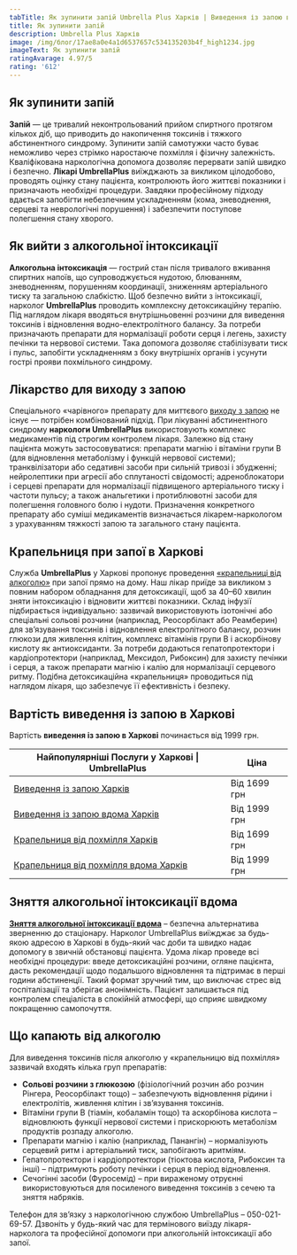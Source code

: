 ```yaml
---
tabTitle: Як зупинити запій Umbrella Plus Харків | Виведення із запою від 1999 грн
title: Як зупинити запій
description: Umbrella Plus Харків
image: /img/блог/17ae8a0e4a1d6537657c534135203b4f_high1234.jpg
imageText: Як зупинити запій
ratingAvarage: 4.97/5
rating: '612'
---
```


## Як зупинити запій

**Запій** — це тривалий неконтрольований прийом спиртного протягом кількох діб, що приводить до накопичення токсинів і тяжкого абстинентного синдрому. Зупинити запій самотужки часто буває неможливо через стрімко наростаюче похмілля і фізичну залежність. Кваліфікована наркологічна допомога дозволяє перервати запій швидко і безпечно. **Лікарі UmbrellaPlus** виїжджають за викликом цілодобово, проводять оцінку стану пацієнта, контролюють його життєві показники і призначають необхідні процедури. Завдяки професійному підходу вдається запобігти небезпечним ускладненням (кома, зневоднення, серцеві та неврологічні порушення) і забезпечити поступове полегшення стану хворого.

## Як вийти з алкогольної інтоксикації

**Алкогольна інтоксикація** — гострий стан після тривалого вживання спиртних напоїв, що супроводжується нудотою, блюванням, зневодненням, порушенням координації, зниженням артеріального тиску та загальною слабкістю. Щоб безпечно вийти з інтоксикації, нарколог **UmbrellaPlus** проводить комплексну детоксикаційну терапію. Під наглядом лікаря вводяться внутрішньовенні розчини для виведення токсинів і відновлення водно-електролітного балансу. За потреби призначають препарати для нормалізації роботи серця і легень, захисту печінки та нервової системи. Така допомога дозволяє стабілізувати тиск і пульс, запобігти ускладненням з боку внутрішніх органів і усунути гострі прояви похмільного синдрому.

## Лікарство для виходу з запою

Спеціального «чарівного» препарату для миттєвого [виходу з запою](https://umbrella-plus.com.ua/uk/kharkiv/vivod-iz-zapoia-kharkiv-ua/) не існує — потрібен комбінований підхід. При лікуванні абстинентного синдрому **наркологи UmbrellaPlus** використовують комплекс медикаментів під строгим контролем лікаря. Залежно від стану пацієнта можуть застосовуватися: препарати магнію і вітаміни групи B (для відновлення метаболізму і функцій нервової системи); транквілізатори або седативні засоби при сильній тривозі і збудженні; нейролептики при агресії або сплутаності свідомості; адреноблокатори і серцеві препарати для нормалізації підвищеного артеріального тиску і частоти пульсу; а також анальгетики і протиблювотні засоби для полегшення головного болю і нудоти. Призначення конкретного препарату або суміші медикаментів визначається лікарем-наркологом з урахуванням тяжкості запою та загального стану пацієнта.

## Крапельниця при запої в Харкові

Служба **UmbrellaPlus** у Харкові пропонує проведення [«крапельниці від алкоголю»](https://umbrella-plus.com.ua/uk/kharkiv/kapelnica_ot_alkogola_kharkiv-ua/) при запої прямо на дому. Наш лікар приїде за викликом з повним набором обладнання для детоксикації, щоб за 40–60 хвилин зняти інтоксикацію і відновити життєві показники. Склад інфузії підбирається індивідуально: зазвичай використовують ізотонічні або спеціальні сольові розчини (наприклад, Реосорбілакт або Реамберин) для зв’язування токсинів і відновлення електролітного балансу, розчин глюкози для живлення клітин, комплекс вітамінів групи B і аскорбінову кислоту як антиоксиданти. За потреби додаються гепатопротектори і кардіопротектори (наприклад, Мексидол, Рибоксин) для захисту печінки і серця, а також препарати магнію і калію для нормалізації серцевого ритму. Подібна детоксикаційна «крапельниця» проводиться під наглядом лікаря, що забезпечує її ефективність і безпеку.

## Вартість виведення із запою в Харкові

Вартість **виведення із запою в Харкові** починається від 1999 грн.

| Найпопулярніші Послуги у Харкові \| UmbrellaPlus                                                                           | Ціна         |
| -------------------------------------------------------------------------------------------------------------------------- | ------------ |
| [Виведення із запою Харків](https://umbrella-plus.com.ua/uk/kharkiv/vivod-iz-zapoia-kharkiv-ua/)                           | Від 1699 грн |
| [Виведення із запою вдома Харків](https://umbrella-plus.com.ua/uk/kharkiv/vivod-iz-zapoia-na-domy-kharkiv-ua/)             | Від 1999 грн |
| [Крапельниця від похмілля Харків](https://umbrella-plus.com.ua/uk/kharkiv/kapelnica_ot_alkogola_kharkiv-ua/)               | Від 1699 грн |
| [Крапельниця від похмілля вдома Харків](https://umbrella-plus.com.ua/uk/kharkiv/kapelnica_ot_alkogola_na_domy_kharkiv_ua/) | Від 1999 грн |

## Зняття алкогольної інтоксикації вдома

**[Зняття алкогольної інтоксикації вдома](https://umbrella-plus.com.ua/uk/kharkiv/kapelnica_ot_alkogola_na_domy_kharkiv_ua/)** – безпечна альтернатива зверненню до стаціонару. Нарколог UmbrellaPlus виїжджає за будь-якою адресою в Харкові в будь-який час доби та швидко надає допомогу в звичній обстановці пацієнта. Удома лікар проведе всі необхідні процедури: введе детоксикаційні розчини, огляне пацієнта, дасть рекомендації щодо подальшого відновлення та підтримає в перші години абстиненції. Такий формат зручний тим, що виключає стрес від госпіталізації та зберігає анонімність. Пацієнт залишається під контролем спеціаліста в спокійній атмосфері, що сприяє швидкому покращенню самопочуття.

## Що капають від алкоголю

Для виведення токсинів після алкоголю у «крапельницю від похмілля» зазвичай входять кілька груп препаратів:

* **Сольові розчини з глюкозою** (фізіологічний розчин або розчин Рінгера, Реосорбілакт тощо) – забезпечують відновлення рідини і електролітів, живлення клітин і зв’язування токсинів.
* Вітаміни групи B (тіамін, кобаламін тощо) та аскорбінова кислота – відновлюють функції нервової системи і прискорюють метаболізм продуктів розпаду алкоголю.
* Препарати магнію і калію (наприклад, Панангін) – нормалізують серцевий ритм і артеріальний тиск, запобігають аритміям.
* Гепатопротектори і кардіопротектори (тіоктова кислота, Рибоксин та інші) – підтримують роботу печінки і серця в період відновлення.
* Сечогінні засоби (Фуросемід) – при вираженому отруєнні використовуються для посиленого виведення токсинів з сечею та зняття набряків.

Телефон для зв’язку з наркологічною службою UmbrellaPlus – 050-021-69-57. Дзвоніть у будь-який час для термінового виїзду лікаря-нарколога та професійної допомоги при алкогольній інтоксикації або запої.
